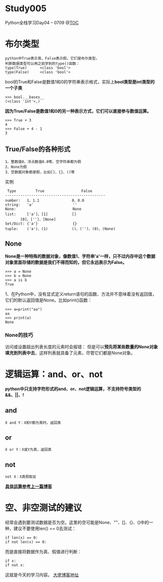 # Study005

Python全栈学习Day04 – 0709
@[TOC](目录)
# 布尔类型
	python中True表示真，False表示假，它们是布尔类型。
	判断数据类型可以用之前学到的type()函数：
	type(True)      <class 'bool'>
	type(False)     <class 'bool'>
bool的True和False是数值1和0的字符串表示格式，实际上**bool类型是int类型的一个子类**
```
>>> bool.__bases__
(<class 'int'>,)
```
**因为True/False是数值1和0的另一种表示方式，它们可以直接参与数值运算。**
```
>>> True + 3
4
>>> False + 4 - 1
3
```
## True/False的各种形式
	1、整数值0、浮点数值0.0等、空字符串都为假
	2、None为假
	3、空数据对象都是假，比如[]、{}、()等
实例
```
 Type         True                 False
----------------------------------------------
number:   1、1.1               0、0.0
string:   'a'                  ''
None:                          None
list:     ['a']、[1]           []
       [0]、['']、[None]
Set/Dict: {'a'}                {}
tuple:    ('a')、(1)           ()、('')、(0)、(None)
```
## None
**None是一种特殊的数据对象，像数值1、字符串'a'一样，只不过内存中这个数据对象里面存储的数据是我们不得而知的，但它永远表示为False。**
```
>>> a = None
>>> b = None
>>> a is b
True
```

1、在Python中，没有显式定义return语句的函数、方法并不意味着没有返回值，它们的默认返回值是None。比如print()函数：

	>>> a=print("aa")
	aa
	>>> print(a)
	None
### None的技巧
访问或设置超出列表长度的元素时会报错：
但是可以**预先将某些数量的None对象填充到列表中去**，这样列表就具备了元素，尽管它们都是None对象。
# 逻辑运算：and、or、not
**python中只支持字符形式的and、or、not逻辑运算，不支持符号类型的&&、||、!**
## and
	X and Y：X和Y都为真时，返回真
## or
	X or Y：X或Y为真，返回真
## not
	not X：X真假取反
**[具体运算参考上一篇博客](https://blog.csdn.net/qq_41546720/article/details/118615156)**
# 空、非空测试的建议
经常会遇到要测试数据是否为空。这里的空可能是None、""、[]、{}、()中的一种，建议不要使用len() == 0去测试：
```
if len(x) == 0:
if not len(x) == 0:
```
而是直接将数据作为真、假值进行判断：
```
if x:
if not x:
```
这就是今天的学习内容。
[大佬博客地址](https://www.cnblogs.com/f-ck-need-u/p/10124444.html)